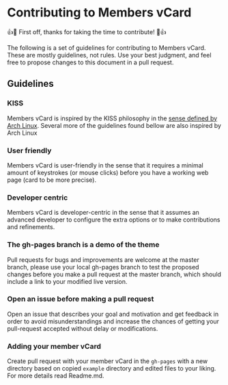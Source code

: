 # Contributing to Members vCard

:+1::tada: First off, thanks for taking the time to contribute! :tada::+1:

The following is a set of guidelines for contributing to Members vCard. These are mostly guidelines, not rules. Use your best judgment, and feel free to propose changes to this document in a pull request.

## Guidelines

### KISS

Members vCard is inspired by the KISS philosophy in the [sense defined by Arch Linux](https://wiki.archlinux.org/index.php/Arch_Linux#Simplicity). Several more of the guidelines found bellow are also inspired by Arch Linux

### User friendly

Members vCard is user-friendly in the sense that it requires a minimal amount of keystrokes (or mouse clicks) before you have a working web page (card to be more precise).

### Developer centric

Members vCard is developer-centric in the sense that it assumes an advanced developer to configure the extra options or to make contributions and refinements.

### The gh-pages branch is a demo of the theme

Pull requests for bugs and improvements are welcome at the master branch, please use your local gh-pages branch to test the proposed changes before you make a pull request at the master branch, which should include a link to your modified live version.

### Open an issue before making a pull request

Open an issue that describes your goal and motivation and get feedback in order to avoid misunderstandings and increase the chances of getting your pull-request accepted without delay or modifications.

### Adding your member vCard

Create pull request with your member vCard in the `gh-pages` with a new directory based on copied `example` directory and edited files to your liking. For more details read Readme.md.
